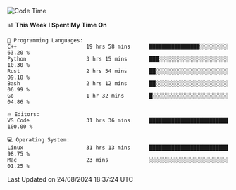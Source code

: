 
<!--START_SECTION:waka-->
![Code Time](http://img.shields.io/badge/Code%20Time-2%2C404%20hrs%2047%20mins-blue)

📊 **This Week I Spent My Time On** 

```text
💬 Programming Languages: 
C++                      19 hrs 58 mins      ████████████████░░░░░░░░░   63.20 % 
Python                   3 hrs 15 mins       ███░░░░░░░░░░░░░░░░░░░░░░   10.30 % 
Rust                     2 hrs 54 mins       ██░░░░░░░░░░░░░░░░░░░░░░░   09.18 % 
Bash                     2 hrs 12 mins       ██░░░░░░░░░░░░░░░░░░░░░░░   06.99 % 
Go                       1 hr 32 mins        █░░░░░░░░░░░░░░░░░░░░░░░░   04.86 % 

🔥 Editors: 
VS Code                  31 hrs 36 mins      █████████████████████████   100.00 % 

💻 Operating System: 
Linux                    31 hrs 13 mins      █████████████████████████   98.75 % 
Mac                      23 mins             ░░░░░░░░░░░░░░░░░░░░░░░░░   01.25 % 
```


 Last Updated on 24/08/2024 18:37:24 UTC
<!--END_SECTION:waka-->

